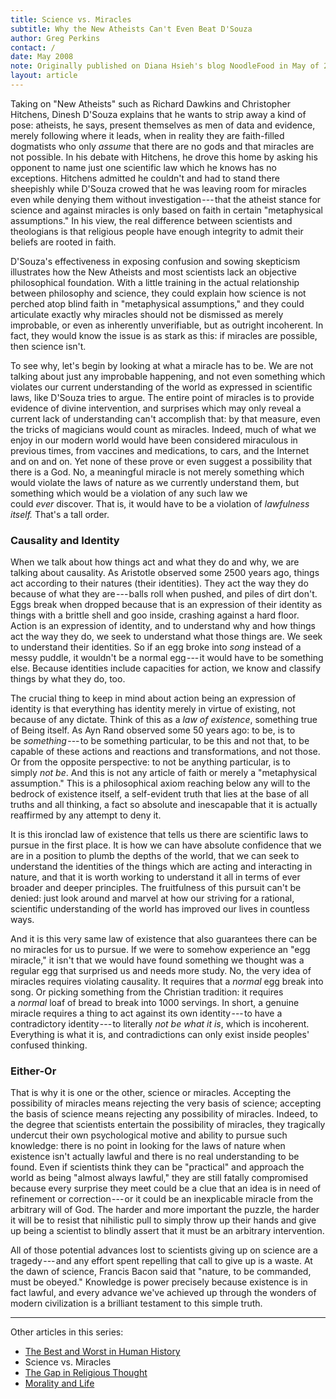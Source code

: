 ```yaml
---
title: Science vs. Miracles
subtitle: Why the New Atheists Can't Even Beat D'Souza 
author: Greg Perkins
contact: /
date: May 2008
note: Originally published on Diana Hsieh's blog NoodleFood in May of 2008.
layout: article
---
```


Taking on "New Atheists" such as Richard Dawkins and Christopher Hitchens, Dinesh D'Souza explains
that he wants to strip away a kind of pose: atheists, he says, present themselves as men of data
and evidence, merely following where it leads, when in reality they are faith-filled dogmatists who
only *assume* that there are no gods and that miracles are not possible. In his debate with
Hitchens, he drove this home by asking his opponent to name just one scientific law which he knows
has no exceptions. Hitchens admitted he couldn't and had to stand there sheepishly while D'Souza
crowed that he was leaving room for miracles even while denying them without investigation --- that
the atheist stance for science and against miracles is only based on faith in certain "metaphysical
assumptions." In his view, the real difference between scientists and theologians is that religious
people have enough integrity to admit their beliefs are rooted in faith.

D'Souza's effectiveness in exposing confusion and sowing skepticism illustrates how the New
Atheists and most scientists lack an objective philosophical foundation. With a little training in
the actual relationship between philosophy and science, they could explain how science is not
perched atop blind faith in "metaphysical assumptions," and they could articulate exactly why
miracles should not be dismissed as merely improbable, or even as inherently unverifiable, but as
outright incoherent. In fact, they would know the issue is as stark as this: if miracles are
possible, then science isn't.

To see why, let's begin by looking at what a miracle has to be. We are not talking about just any
improbable happening, and not even something which violates our current understanding of the world
as expressed in scientific laws, like D'Souza tries to argue. The entire point of miracles is to
provide evidence of divine intervention, and surprises which may only reveal a current lack of
understanding can't accomplish that: by that measure, even the tricks of magicians would count as
miracles. Indeed, much of what we enjoy in our modern world would have been considered miraculous
in previous times, from vaccines and medications, to cars, and the Internet and on and on. Yet none
of these prove or even suggest a possibility that there is a God. No, a meaningful miracle is not
merely something which would violate the laws of nature as we currently understand them, but
something which would be a violation of any such law we could *ever* discover. That is, it would
have to be a violation of *lawfulness itself.* That's a tall order.

### Causality and Identity

When we talk about how things act and what they do and why, we are talking about causality. As
Aristotle observed some 2500 years ago, things act according to their natures (their identities).
They act the way they do because of what they are --- balls roll when pushed, and piles of dirt
don't. Eggs break when dropped because that is an expression of their identity as things with a
brittle shell and goo inside, crashing against a hard floor. Action is an expression of identity,
and to understand why and how things act the way they do, we seek to understand what those things
are. We seek to understand their identities. So if an egg broke into *song* instead of a messy
puddle, it wouldn't be a normal egg --- it would have to be something else. Because identities
include capacities for action, we know and classify things by what they do, too.

The crucial thing to keep in mind about action being an expression of identity is that everything
has identity merely in virtue of existing, not because of any dictate. Think of this as a *law of
existence*, something true of Being itself. As Ayn Rand observed some 50 years ago: to be, is to
be *something* --- to be something particular, to be this and not that, to be capable of these
actions and reactions and transformations, and not those. Or from the opposite perspective: to not
be anything particular, is to simply *not be*. And this is not any article of faith or merely a
"metaphysical assumption." This is a philosophical axiom reaching below any will to the bedrock of
existence itself, a self-evident truth that lies at the base of all truths and all thinking, a fact
so absolute and inescapable that it is actually reaffirmed by any attempt to deny it.

It is this ironclad law of existence that tells us there are scientific laws to pursue in the first
place. It is how we can have absolute confidence that we are in a position to plumb the depths of
the world, that we can seek to understand the identities of the things which are acting and
interacting in nature, and that it is worth working to understand it all in terms of ever broader
and deeper principles. The fruitfulness of this pursuit can't be denied: just look around and
marvel at how our striving for a rational, scientific understanding of the world has improved our
lives in countless ways.

And it is this very same law of existence that also guarantees there can be no miracles for us to
pursue. If we were to somehow experience an "egg miracle," it isn't that we would have found
something we thought was a regular egg that surprised us and needs more study. No, the very idea of
miracles requires violating causality. It requires that a *normal* egg break into song. Or picking
something from the Christian tradition: it requires a *normal* loaf of bread to break into 1000
servings. In short, a genuine miracle requires a thing to act against its own identity --- to have
a contradictory identity --- to literally *not be what it is*, which is incoherent. Everything is
what it is, and contradictions can only exist inside peoples' confused thinking.

### Either-Or

That is why it is one or the other, science or miracles. Accepting the possibility of miracles
means rejecting the very basis of science; accepting the basis of science means rejecting any
possibility of miracles. Indeed, to the degree that scientists entertain the possibility of
miracles, they tragically undercut their own psychological motive and ability to pursue such
knowledge: there is no point in looking for the laws of nature when existence isn't actually lawful
and there is no real understanding to be found. Even if scientists think they can be "practical"
and approach the world as being "almost always lawful," they are still fatally compromised because
every surprise they meet could be a clue that an idea is in need of refinement or correction --- or
it could be an inexplicable miracle from the arbitrary will of God. The harder and more important
the puzzle, the harder it will be to resist that nihilistic pull to simply throw up their hands and
give up being a scientist to blindly assert that it must be an arbitrary intervention.

All of those potential advances lost to scientists giving up on science are a tragedy --- and any
effort spent repelling that call to give up is a waste. At the dawn of science, Francis Bacon said
that "nature, to be commanded, must be obeyed." Knowledge is power precisely because existence is
in fact lawful, and every advance we've achieved up through the wonders of modern civilization is a
brilliant testament to this simple truth.

* * * * *

Other articles in this series:

-   [The Best and Worst in Human History](best-worst)
-   Science vs. Miracles
-   [The Gap in Religious Thought](god-of-the-gaps)
-   [Morality and Life](morality-life)
